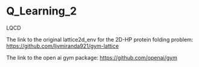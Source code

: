 # Q_Learning_2
LQCD

The link to the original lattice2d_env for the 2D-HP protein folding problem:
https://github.com/ljvmiranda921/gym-lattice

The link to the open ai gym package:
https://github.com/openai/gym
